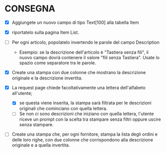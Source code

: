 # CONSEGNA
- [x] Aggiungete un nuovo campo di tipo Text[100] alla tabella Item 
- [x] riportatelo sulla pagina Item List.
- [ ] Per ogni articolo, popolatelo invertendo le parole del campo Description
  - Esempio: se la descrizione dell'articolo è "Tastiera senza fili", il nuovo campo dovrà contenere il valore "fili senza Tastiera". Usate lo spazio come separatore tra le parole.

- [x] Create una stampa con due colonne che mostrano la descrizione originale e la descrizione invertita.
- [x] La request page chiede facoltativamente una lettera dell'alfabeto all'utente;
  - [x] se questa viene inserita, la stampa sarà filtrata per le descrizioni originali che cominciano con quella lettera.
  - [ ] Se non ci sono descrizioni che iniziano con quella lettera, l'utente riceve un prompt con la scelta tra stampare senza filtri oppure uscire senza stampare.

- [ ] Create una stampa che, per ogni fornitore, stampa la lista degli ordini e delle loro righe, con due colonne che corrispondono alla descrizione originale e a quella invertita.

